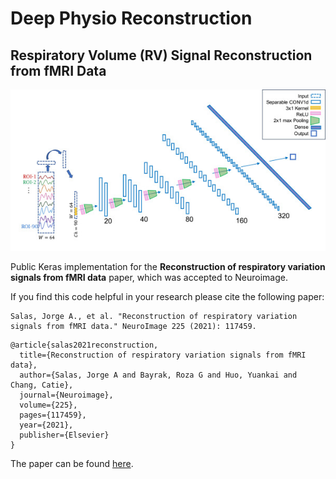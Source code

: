 # Deep Physio Reconstruction

## Respiratory Volume (RV) Signal Reconstruction from fMRI Data

![Method overview](figures/pipeline.JPG)

Public Keras implementation for the **Reconstruction of respiratory variation signals from fMRI data** paper, which was accepted to Neuroimage.


If you find this code helpful in your research please cite the following paper:

```
Salas, Jorge A., et al. "Reconstruction of respiratory variation signals from fMRI data." NeuroImage 225 (2021): 117459.
```

```
@article{salas2021reconstruction,
  title={Reconstruction of respiratory variation signals from fMRI data},
  author={Salas, Jorge A and Bayrak, Roza G and Huo, Yuankai and Chang, Catie},
  journal={Neuroimage},
  volume={225},
  pages={117459},
  year={2021},
  publisher={Elsevier}
}
```

The paper can be found [here](https://doi.org/10.1016/j.neuroimage.2020.117459).
